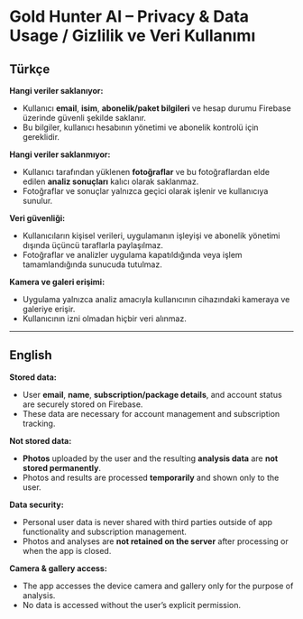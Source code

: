 # Gold Hunter AI – Privacy & Data Usage / Gizlilik ve Veri Kullanımı

## Türkçe

**Hangi veriler saklanıyor:**  
- Kullanıcı **email**, **isim**, **abonelik/paket bilgileri** ve hesap durumu Firebase üzerinde güvenli şekilde saklanır.  
- Bu bilgiler, kullanıcı hesabının yönetimi ve abonelik kontrolü için gereklidir.  

**Hangi veriler saklanmıyor:**  
- Kullanıcı tarafından yüklenen **fotoğraflar** ve bu fotoğraflardan elde edilen **analiz sonuçları** kalıcı olarak saklanmaz.  
- Fotoğraflar ve sonuçlar yalnızca geçici olarak işlenir ve kullanıcıya sunulur.  

**Veri güvenliği:**  
- Kullanıcıların kişisel verileri, uygulamanın işleyişi ve abonelik yönetimi dışında üçüncü taraflarla paylaşılmaz.  
- Fotoğraflar ve analizler uygulama kapatıldığında veya işlem tamamlandığında sunucuda tutulmaz.  

**Kamera ve galeri erişimi:**  
- Uygulama yalnızca analiz amacıyla kullanıcının cihazındaki kameraya ve galeriye erişir.  
- Kullanıcının izni olmadan hiçbir veri alınmaz.  

---

## English

**Stored data:**  
- User **email**, **name**, **subscription/package details**, and account status are securely stored on Firebase.  
- These data are necessary for account management and subscription tracking.  

**Not stored data:**  
- **Photos** uploaded by the user and the resulting **analysis data** are **not stored permanently**.  
- Photos and results are processed **temporarily** and shown only to the user.  

**Data security:**  
- Personal user data is never shared with third parties outside of app functionality and subscription management.  
- Photos and analyses are **not retained on the server** after processing or when the app is closed.  

**Camera & gallery access:**  
- The app accesses the device camera and gallery only for the purpose of analysis.  
- No data is accessed without the user’s explicit permission.  
